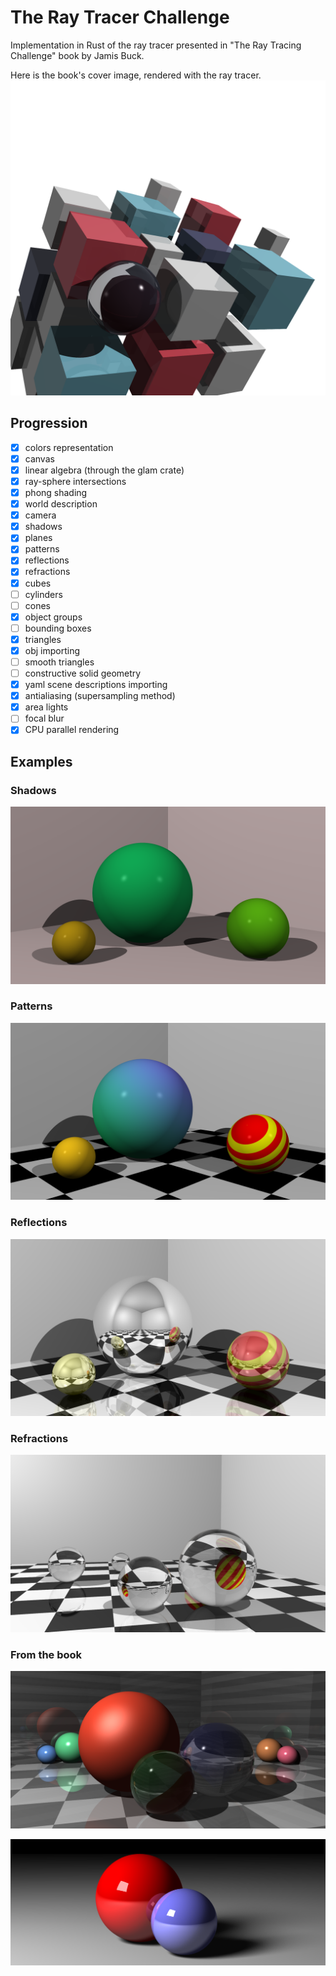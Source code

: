 # The Ray Tracer Challenge
Implementation in Rust of the ray tracer presented in "The Ray Tracing Challenge" book by Jamis Buck.

Here is the book's cover image, rendered with the ray tracer.
![Alt text](examples/yaml_scenes/cover.png?raw=true "Cover")

## Progression
- [x] colors representation
- [x] canvas
- [x] linear algebra (through the glam crate)
- [x] ray-sphere intersections
- [x] phong shading
- [x] world description
- [x] camera
- [x] shadows
- [x] planes
- [x] patterns
- [x] reflections
- [x] refractions
- [x] cubes
- [ ] cylinders
- [ ] cones
- [x] object groups
- [ ] bounding boxes
- [x] triangles
- [X] obj importing
- [ ] smooth triangles
- [ ] constructive solid geometry
- [x] yaml scene descriptions importing
- [X] antialiasing (supersampling method)
- [X] area lights
- [ ] focal blur
- [x] CPU parallel rendering

## Examples
### Shadows
![Alt text](examples/shadows.png?raw=true "Shadows")

### Patterns
![Alt text](examples/patterns.png?raw=true "Patterns")

### Reflections
![Alt text](examples/reflections.png?raw=true "Reflections")

### Refractions
![Alt text](examples/refractions.png?raw=true "Refractions")

### From the book
![Alt text](examples/yaml_scenes/reflect-refract.png?raw=true "reflect-refract")

![Alt text](examples/yaml_scenes/shadow-glamour-shot.png?raw=true "shadow-glamour-shot")